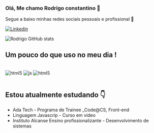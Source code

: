 ### Olá, Me chamo Rodrigo constantino 🙋


Segue a baixo minhas redes sociais pessoais e profissional 🙂

[![Linkedin](https://img.shields.io/badge/LinkedIn-0077B5?style=for-the-badge&logo=linkedin&logoColor=white)](https://www.linkedin.com/in/rodrigo-constantino-7b0b8027b/)

![Rodrigo GitHub stats](https://github-readme-stats.vercel.app/api?username=Rodrigoconstantin0&show_icons=true&theme=cobalt)

## Um pouco do que uso no meu dia !

<div style="display: inline_block"><br/>
<img align="center" alt="html5" src="https://img.shields.io/badge/HTML5-E34F26?style=for-the-badge&logo=html5&logoColor=white"/>
<img align="center" alt="js" src="https://img.shields.io/badge/JavaScript-323330?style=for-the-badge&logo=javascript&logoColor=F7DF1E"/>
<img align="center" alt="html5" src="https://img.shields.io/badge/CSS3-1572B6?style=for-the-badge&logo=css3&logoColor=white"/>
</div><br/>

## Estou atualmente estudando 👇
- Ada Tech - Programa de Trainee _Code@CS, Front-end
- Linguagem Javascrip - Curso em video
- Instituto Alcanse Ensino profissionalizante - Desenvolvimento de sistemas
